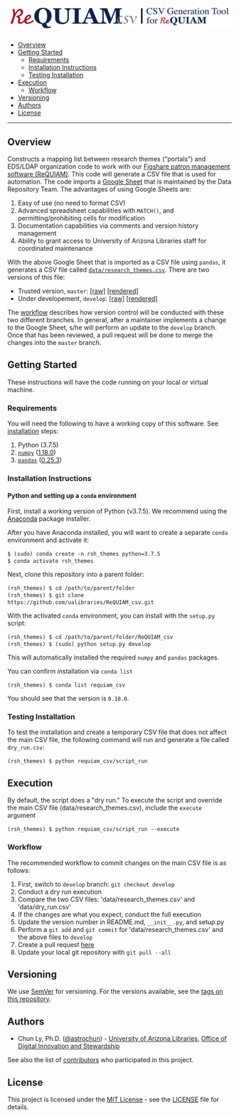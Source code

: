 # ![CSV Generation Tool for ReQUIAM](img/ReQUIAM_csv_full.png)

- [Overview](#overview)
- [Getting Started](#getting-started)
    - [Requirements](#requirements)
    - [Installation Instructions](#installation-instructions)
    - [Testing Installation](#testing-installation)
- [Execution](#execution)
    - [Workflow](#workflow)
- [Versioning](#versioning)
- [Authors](#authors)
- [License](#license)

--------------

## Overview

Constructs a mapping list between research themes ("portals") and EDS/LDAP
organization code to work with our
[Figshare patron management software (ReQUIAM)](https://github.com/ualibraries/ReQUIAM).
This code will generate a CSV file that is used for automation.
The code imports a [Google Sheet](https://docs.google.com/spreadsheets/d/1f8tNxj96g_4NW6LWAIx8s3AxRoBbwRvFIxUXMAYyVlU/edit#gid=1301862342)
that is maintained by the Data Repository Team. The advantages of using Google Sheets are:
 1. Easy of use (no need to format CSV)
 2. Advanced spreadsheet capabilities with `MATCH()`, and permitting/prohibiting cells for modification
 3. Documentation capabilities via comments and version history management
 4. Ability to grant access to University of Arizona Libraries staff for coordinated maintenance

With the above Google Sheet that is imported as a CSV file using `pandas`, it
generates a CSV file called [`data/research_themes.csv`](requiam_csv/data/research_themes.csv).
There are two versions of this file:
- Trusted version, `master`:
  [[raw]](https://raw.githubusercontent.com/ualibraries/ReQUIAM_csv/master/requiam_csv/data/research_themes.csv)
  [[rendered]](https://github.com/ualibraries/ReQUIAM_csv/blob/master/requiam_csv/data/research_themes.csv)
- Under developement, `develop`:
  [[raw]](https://raw.githubusercontent.com/ualibraries/ReQUIAM_csv/develop/requiam_csv/data/research_themes.csv)
  [[rendered]](https://github.com/ualibraries/ReQUIAM_csv/blob/develop/requiam_csv/data/research_themes.csv)

The [workflow](#workflow) describes how version control will be conducted with
these two different branches. In general, after a maintainer implements a
change to the Google Sheet, s/he will perform an update to the `develop`
branch. Once that has been reviewed, a pull request will be done to merge the
changes into the `master` branch.

## Getting Started

These instructions will have the code running on your local or virtual machine.


### Requirements

You will need the following to have a working copy of this software. See [installation](#installation-instructions) steps:
1. Python (3.7.5)
2. [`numpy`](https://numpy.org/doc/) ([1.18.0](https://numpy.org/doc/1.18/))
3. [`pandas`](https://pandas.pydata.org/) ([0.25.3](https://pandas.pydata.org/pandas-docs/version/0.25.3/))


### Installation Instructions

#### Python and setting up a `conda` environment

First, install a working version of Python (v3.7.5).  We recommend using the
[Anaconda](https://www.anaconda.com/distribution/) package installer.

After you have Anaconda installed, you will want to create a separate `conda` environment
and activate it:

```
$ (sudo) conda create -n rsh_themes python=3.7.5
$ conda activate rsh_themes
```

Next, clone this repository into a parent folder:

```
(rsh_themes) $ cd /path/to/parent/folder
(rsh_themes) $ git clone https://github.com/ualibraries/ReQUIAM_csv.git
```

With the activated `conda` environment, you can install with the `setup.py` script:

```
(rsh_themes) $ cd /path/to/parent/folder/ReQUIAM_csv
(rsh_themes) $ (sudo) python setup.py develop
```

This will automatically installed the required `numpy` and `pandas` packages.

You can confirm installation via `conda list`

```
(rsh_themes) $ conda list requiam_csv
```

You should see that the version is `0.10.0`.


### Testing Installation

To test the installation and create a temporary CSV file that does not affect
the main CSV file, the following command will run and generate a file called
`dry_run.csv`:

```
(rsh_themes) $ python requiam_csv/script_run
```


## Execution

By default, the script does a "dry run."  To execute the script and override
the main CSV file (data/research_themes.csv), include the `execute` argument

```
(rsh_themes) $ python requiam_csv/script_run --execute
```


### Workflow
The recommended workflow to commit changes on the main CSV file is as follows:
 1. First, switch to `develop` branch: `git checkout develop`
 2. Conduct a dry run execution
 3. Compare the two CSV files: 'data/research_themes.csv' and 'data/dry_run.csv'
 4. If the changes are what you expect, conduct the full execution
 5. Update the version number in README.md, `__init__.py`, and setup.py
 6. Perform a `git add` and `git commit` for 'data/research_themes.csv' and the above files to `develop`
 7. Create a pull request [here](https://github.com/ualibraries/ReQUIAM_csv/compare/develop?expand=1)
 8. Update your local git repository with `git pull --all`

## Versioning

We use [SemVer](http://semver.org/) for versioning. For the versions available, see the [tags on this repository](https://github.com/ualibraries/ReQUIAM_csv/tags).

## Authors

* Chun Ly, Ph.D. ([@astrochun](http://www.github.com/astrochun)) - [University of Arizona Libraries](https://github.com/ualibraries), [Office of Digital Innovation and Stewardship](https://github.com/UAL-ODIS)

See also the list of
[contributors](https://github.com/ualibraries/ReQUIAM_csv/contributors) who participated in this project.


## License

This project is licensed under the [MIT License](https://opensource.org/licenses/MIT) - see the [LICENSE](LICENSE) file for details.
